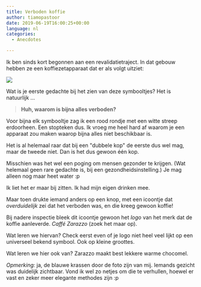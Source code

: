 ```yaml
---
title: Verboden koffie
author: tiamopastoor
date: 2019-06-19T16:00:25+00:00
language: nl
categories:
  - Anecdotes

---
```

Ik ben sinds kort begonnen aan een revalidatietraject. In dat gebouw hebben ze een koffiezetapparaat dat er als volgt uitziet:

![](/uploads/2019/06/koffiezet-1.webp) 

Wat is je eerste gedachte bij het zien van deze symbooltjes? Het is natuurlijk ...

> **Huh, waarom is bijna alles verboden?**

Voor bijna elk symbooltje zag ik een rood rondje met een witte streep erdoorheen. Een stopteken dus. Ik vroeg me heel hard af waarom je een apparaat zou maken waarop bijna alles niet beschikbaar is.

Het is al helemaal raar dat bij een "dubbele kop" de eerste dus wel mag, maar de tweede niet. Dan is het dus gewoon één kop.

Misschien was het wel een poging om mensen gezonder te krijgen. (Wat helemaal geen rare gedachte is, bij een gezondheidsinstelling.) Je mag alleen nog maar heet water :p

Ik liet het er maar bij zitten. Ik had mijn eigen drinken mee.

Maar toen drukte iemand anders op een knop, met een icoontje dat _overduidelijk_ zei dat het verboden was, en die kreeg gewoon koffie!

Bij nadere inspectie bleek dit icoontje gewoon het _logo_ van het merk dat de koffie aanleverde. _Caffé Zarazzo_ (zoek het maar op).

Wat leren we hiervan? Check eerst even of je logo niet heel veel lijkt op een universeel bekend symbool. Ook op kleine groottes.

Wat leren we hier ook van? Zarazzo maakt best lekkere warme chocomel.

_Opmerking:_ ja, de blauwe krassen door de foto zijn van mij. Iemands gezicht was duidelijk zichtbaar. Vond ik wel zo netjes om die te verhullen, hoewel er vast en zeker meer elegante methodes zijn :p